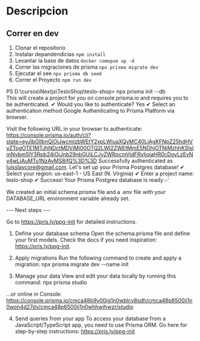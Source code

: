 # Descripcion


## Correr en dev


1. Clonar el repositorio
2. Instalar depandendicias ```npm install```
3. Levantar la base de datos ```docker comopse up -d```
4. Correr las migraciones de prisma ```npx prisma migrate dev```
5. Ejecutar el see ```npx prisma db seed```
5. Correr el Proyecto ```npm run dev``` 







PS D:\cursos\Nextjs\TesloShop\teslo-shop> npx prisma init --db                            
This will create a project for you on console.prisma.io and requires you to be authenticated.
✔ Would you like to authenticate? Yes
✔ Select an authentication method Google
Authenticating to Prisma Platform via browser.

Visit the following URL in your browser to authenticate:
https://console.prisma.io/auth/cli?state=eyJjbGllbnQiOiJwcmlzbWEtY2xpLWluaXQvMC40LjAgKFNpZ25hdHVyZTogOTE1MTJhNDctMDViMi00OTQ2LWI2ZWEtMmE5NDhjOTNiMzhhKSIsImNvbm5lY3Rpb24iOiJnb29nbGUiLCJyZWRpcmVjdFRvIjoiaHR0cDovLzEyNy4wLjAuMTo1NzAyMS8ifQ%3D%3D
Successfully authenticated as luisslaycore@gmail.com.
Let's set up your Prisma Postgres database!
✔ Select your region: us-east-1 - US East (N. Virginia)
✔ Enter a project name: teslo-shop
✔ Success! Your Prisma Postgres database is ready ✅

We created an initial schema.prisma file and a .env file with your DATABASE_URL environment variable already set.

--- Next steps ---

Go to https://pris.ly/ppg-init for detailed instructions.

1. Define your database schema
Open the schema.prisma file and define your first models. Check the docs if you need inspiration: https://pris.ly/ppg-init.

2. Apply migrations
Run the following command to create and apply a migration:
npx prisma migrate dev --name init

3. Manage your data
View and edit your data locally by running this command:
npx prisma studio

...or online in Console:
https://console.prisma.io/cmca48b9v00ig1n0wblcy8sdh/cmca48p6500ii1n0won4d27dv/cmca48p6500ij1n0whhwjhwzr/studio

4. Send queries from your app
To access your database from a JavaScript/TypeScript app, you need to use Prisma ORM. Go here for step-by-step instructions: https://pris.ly/ppg-init